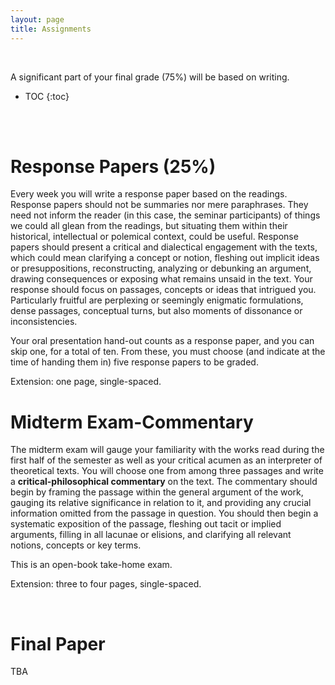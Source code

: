 ```yaml
---
layout: page
title: Assignments
---
```


<br>

A significant part of your final grade (75%) will be based on writing.



* TOC
{:toc}

<br>
<br>

# Response Papers (25%)

Every week you will write a response paper based on the readings. Response papers should not be summaries nor mere paraphrases. They need not inform the reader (in this case, the seminar participants) of things we could all glean from the readings, but situating them within their historical, intellectual or polemical context, could be useful. Response papers should present a critical and dialectical engagement with the texts, which could mean clarifying a concept or notion, fleshing out implicit ideas or presuppositions, reconstructing, analyzing or debunking an argument, drawing consequences or exposing what remains unsaid in the text. Your response should focus on passages, concepts or ideas that intrigued you. Particularly fruitful are perplexing or seemingly enigmatic formulations, dense passages, conceptual turns, but also moments of dissonance or inconsistencies.

Your oral presentation hand-out counts as a response paper, and you can skip one, for a total of ten. From these, you must choose (and indicate at the time of handing them in) five response papers to be graded. 

Extension: one page, single-spaced.

# Midterm Exam-Commentary 

The midterm exam will gauge your familiarity with the works read during the first half of the semester as well as your critical acumen as an interpreter of theoretical texts. You will choose one from among three passages and write a **critical-philosophical commentary** on the text. The commentary should begin by framing the passage within the general argument of the work, gauging its relative significance in relation to it, and providing any crucial information omitted from the passage in question. You should then begin a systematic exposition of the passage, fleshing out tacit or implied arguments, filling in all lacunae or elisions, and clarifying all relevant notions, concepts or key terms.

This is an open-book take-home exam.

Extension: three to four pages, single-spaced.

<br>

# Final Paper

TBA
